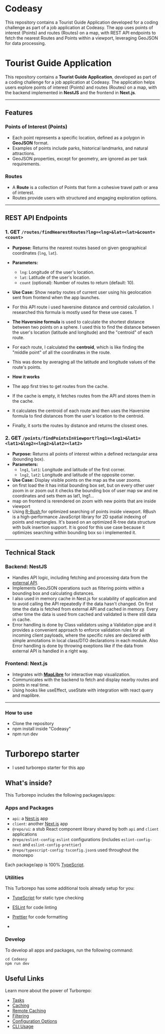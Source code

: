 # Codeasy

This repository contains a Tourist Guide Application developed for a coding challenge as part of a job application at Codeasy. The app uses points of interest (Points) and routes (Routes) on a map, with REST API endpoints to fetch the nearest Routes and Points within a viewport, leveraging GeoJSON for data processing.

# **Tourist Guide Application**

This repository contains a **Tourist Guide Application**, developed as part of a coding challenge for a job application at Codeasy. The application helps users explore points of interest (Points) and routes (Routes) on a map, with the backend implemented in **NestJS** and the frontend in **Next.js**.

---

## **Features**

### **Points of Interest (Points)**

- Each point represents a specific location, defined as a polygon in **GeoJSON** format.
- Examples of points include parks, historical landmarks, and natural attractions.
- GeoJSON properties, except for geometry, are ignored as per task requirements.

### **Routes**

- A **Route** is a collection of Points that form a cohesive travel path or area of interest.
- Routes provide users with structured and engaging exploration options.

---

## **REST API Endpoints**

### **1. GET `/routes/findNearestRoutes?lng=<lng>&lat=<lat>&count=<count>`**

- **Purpose:** Returns the nearest routes based on given geographical coordinates (`lng`, `lat`).
- **Parameters:**
  - `lng`: Longitude of the user's location.
  - `lat`: Latitude of the user's location.
  - `count` (optional): Number of routes to return (default: 10).
- **Use Case:** Show nearby routes of current user using his geolocation sent from frontend when the app launches.
- For this API route i used haversine distance and centroid calculation. I researched this formula is mostly used for these use cases. T
- **The Haversine formula** is used to calculate the shortest distance between two points on a sphere. I used this to find the distance between the user's location (latitude and longitude) and the "centroid" of each route.
- For each route, I calculated the **centroid**, which is like finding the "middle point" of all the coordinates in the route.
- This was done by averaging all the latitude and longitude values of the route's points.


- **How it works**
- The app first tries to get routes from the cache.
- If the cache is empty, it fetches routes from the API and stores them in the cache.
- It calculates the centroid of each route and then uses the Haversine formula to find distances from the user's location to the centroid.
- Finally, it sorts the routes by distance and returns the closest ones.



### **2. GET `/points/findPointsInViewport?lng1=<lng1>&lat1=<lat1>&lng2=<lng2>&lat2=<lat2>`**

- **Purpose:** Returns all points of interest within a defined rectangular area (bounding box).
- **Parameters:**
  - `lng1`, `lat1`: Longitude and latitude of the first corner.
  - `lng2`, `lat2`: Longitude and latitude of the opposite corner.
- **Use Case:** Display visible points on the map as the user zooms.
- on first load the it has initial bounding box set, but on every other user zoom in or zoom out it checks the bounding box of user map sw and ne coordinates and sets them as lat1, lng1...
- map on frontend is rerendered on zoom with new points that are inside viewport
- Using [ R-Bush ](https://github.com/mourner/rbush) for optimized searching of points inside viewport. RBush is a high-performance JavaScript library for 2D spatial indexing of points and rectangles. It's based on an optimized R-tree data structure with bulk insertion support. It is good for this use case because it optimizes searching within bounding box so i implemented it.

---

## **Technical Stack**

### **Backend: NestJS**

- Handles API logic, including fetching and processing data from the  [external API](https://chat.codeasy.com/api/job-application).
- Implements GeoJSON operations such as filtering points within a bounding box and calculating distances.
- I also used in memory cache in Nest.js for scalability of application and to avoid calling the API repeatedly if the data hasn't changed. On first time the data is fetched from external API and cached in memory. Every other time the data is used from cached and validated is there still data in cache. 
- Error handling is done by Class validators using a Validation pipe and it provides a convenient approach to enforce validation rules for all incoming client payloads, where the specific rules are declared with simple annotations in local class/DTO declarations in each module. Also Error handling is done by throwing exeptions like if the data from external API is handled in a right way.



### **Frontend: Next.js**

- Integrates with [**MapLibre**](https://visgl.github.io/react-map-gl/docs/get-started) for interactive map visualization. 
- Communicates with the backend to fetch and display nearby routes and points in real time.
- Using hooks like useEffect, useState with integration with react query and maplibre.

---

### How to use

- Clone the repository
- npm install inside "Codeasy"
- npm run dev

# Turborepo starter

- I used turborepo starter for this app

## What's inside?

This Turborepo includes the following packages/apps:

### Apps and Packages

- `api`: a [Nest.js](https://nestjs.com/) app
- `client`: another [Next.js](https://nextjs.org/) app
- `@repo/ui`: a stub React component library shared by both `api` and `client` applications
- `@repo/eslint-config`: `eslint` configurations (includes `eslint-config-next` and `eslint-config-prettier`)
- `@repo/typescript-config`: `tsconfig.json`s used throughout the monorepo

Each package/app is 100% [TypeScript](https://www.typescriptlang.org/).

### Utilities

This Turborepo has some additional tools already setup for you:

- [TypeScript](https://www.typescriptlang.org/) for static type checking
- [ESLint](https://eslint.org/) for code linting
- [Prettier](https://prettier.io) for code formatting

- 
### Develop

To develop all apps and packages, run the following command:

```
cd Codeasy
npm run dev
```


## Useful Links

Learn more about the power of Turborepo:

- [Tasks](https://turbo.build/repo/docs/core-concepts/monorepos/running-tasks)
- [Caching](https://turbo.build/repo/docs/core-concepts/caching)
- [Remote Caching](https://turbo.build/repo/docs/core-concepts/remote-caching)
- [Filtering](https://turbo.build/repo/docs/core-concepts/monorepos/filtering)
- [Configuration Options](https://turbo.build/repo/docs/reference/configuration)
- [CLI Usage](https://turbo.build/repo/docs/reference/command-line-reference)
